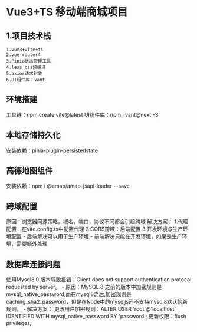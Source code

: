 # Vue3+TS 移动端商城项目
## 1.项目技术栈
    1.vue3+vite+ts
    2.vue-router4
    3.Pinia状态管理工具
    4.less css预编译
    5.axios请求封装
    6.UI组件库：vant


## 环境搭建
工具链：npm create vite@latest
UI组件库：npm i vant@next -S 

## 本地存储持久化
安装依赖：pinia-plugin-persistedstate

## 高德地图组件
安装依赖：npm i @amap/amap-jsapi-loader --save

## 跨域配置
原因：浏览器同源策略。域名，端口，协议不同都会引起跨域
解决方案：
1.代理配置：在vite.config.ts中配置代理
2.CORS跨域：后端配置
3.开发环境与生产环境配置
    - 后端解决可以用于生产环境
    - 前端解决只能在开发环境，如果是生产环境，需要额外处理
  
## 数据库连接问题
使用Mysql8.0 版本导致报错：Client does not support authentication protocol requested by server。
    - 原因：MySQL 8 之前的版本中加密规则是mysql_native_password,而在mysql8之后,加密规则是caching_sha2_password，但是在Node中的mysqljs还不支持mysql8默认的新规则。
    - 解决方案：
       更改用户加密规则：ALTER USER 'root'@'localhost' IDENTIFIED WITH mysql_native_password BY 'password';
       更新权限：flush privileges;
